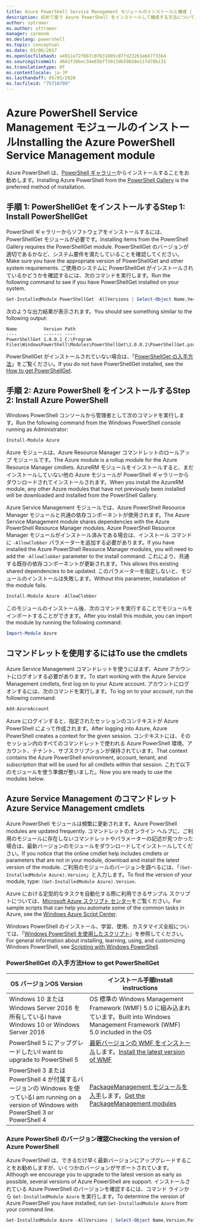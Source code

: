 ```yaml
---
title: Azure PowerShell Service Management モジュールのインストールと構成 | Microsoft Docs
description: 初めて使う Azure PowerShell をインストールして構成する方法について説明します。
author: sptramer
ms.author: sttramer
manager: carmonm
ms.devlang: powershell
ms.topic: conceptual
ms.date: 03/06/2017
ms.openlocfilehash: a4911e72f687c07b31805c07fd23263a6b7f33b4
ms.sourcegitcommit: d661f38bec34e65bf73913db59028e11fd78b131
ms.translationtype: HT
ms.contentlocale: ja-JP
ms.lasthandoff: 05/05/2020
ms.locfileid: "75718799"
---
```

# <a name="installing-the-azure-powershell-service-management-module"></a><span data-ttu-id="de2aa-103">Azure PowerShell Service Management モジュールのインストール</span><span class="sxs-lookup"><span data-stu-id="de2aa-103">Installing the Azure PowerShell Service Management module</span></span>

<span data-ttu-id="de2aa-104">Azure PowerShell は、[PowerShell ギャラリー](https://www.powershellgallery.com/)からインストールすることをお勧めします。</span><span class="sxs-lookup"><span data-stu-id="de2aa-104">Installing Azure PowerShell from the [PowerShell Gallery](https://www.powershellgallery.com/) is the preferred method of installation.</span></span>

## <a name="step-1-install-powershellget"></a><span data-ttu-id="de2aa-105">手順 1: PowerShellGet をインストールする</span><span class="sxs-lookup"><span data-stu-id="de2aa-105">Step 1: Install PowerShellGet</span></span>

<span data-ttu-id="de2aa-106">PowerShell ギャラリーからソフトウェアをインストールするには、PowerShellGet モジュールが必要です。</span><span class="sxs-lookup"><span data-stu-id="de2aa-106">Installing items from the PowerShell Gallery requires the PowerShellGet module.</span></span> <span data-ttu-id="de2aa-107">PowerShellGet のバージョンが適切であるかなど、システム要件を満たしていることを確認してください。</span><span class="sxs-lookup"><span data-stu-id="de2aa-107">Make sure you have the appropriate version of PowerShellGet and other system requirements.</span></span> <span data-ttu-id="de2aa-108">ご使用のシステムに PowerShellGet がインストールされているかどうかを確認するには、次のコマンドを実行します。</span><span class="sxs-lookup"><span data-stu-id="de2aa-108">Run the following command to see if you have PowerShellGet installed on your system.</span></span>

```powershell
Get-InstalledModule PowerShellGet -AllVersions | Select-Object Name,Version,Path
```

<span data-ttu-id="de2aa-109">次のような出力結果が表示されます。</span><span class="sxs-lookup"><span data-stu-id="de2aa-109">You should see something similar to the following output:</span></span>

```output
Name          Version Path
----          ------- ----
PowerShellGet 1.0.0.1 C:\Program Files\WindowsPowerShell\Modules\PowerShellGet\1.0.0.1\PowerShellGet.psd1
```

<span data-ttu-id="de2aa-110">PowerShellGet がインストールされていない場合は、「[PowerShellGet の入手方法](#how-to-get-powershellget)」をご覧ください。</span><span class="sxs-lookup"><span data-stu-id="de2aa-110">If you do not have PowerShellGet installed, see the [How to get PowerShellGet](#how-to-get-powershellget).</span></span>

## <a name="step-2-install-azure-powershell"></a><span data-ttu-id="de2aa-111">手順 2: Azure PowerShell をインストールする</span><span class="sxs-lookup"><span data-stu-id="de2aa-111">Step 2: Install Azure PowerShell</span></span>

<span data-ttu-id="de2aa-112">Windows PowerShell コンソールから管理者として次のコマンドを実行します。</span><span class="sxs-lookup"><span data-stu-id="de2aa-112">Run the following command from the Windows PowerShell console running as Administrator:</span></span>

```powershell
Install-Module Azure
```

<span data-ttu-id="de2aa-113">Azure モジュールは、Azure Resource Manager コマンドレットのロールアップ モジュールです。</span><span class="sxs-lookup"><span data-stu-id="de2aa-113">The Azure module is a rollup module for the Azure Resource Manager cmdlets.</span></span> <span data-ttu-id="de2aa-114">AzureRM モジュールをインストールすると、まだインストールしていない他の Azure モジュールが PowerShell ギャラリーからダウンロードされてインストールされます。</span><span class="sxs-lookup"><span data-stu-id="de2aa-114">When you install the AzureRM module, any other Azure modules that have not previously been installed will be downloaded and installed from the PowerShell Gallery.</span></span>

<span data-ttu-id="de2aa-115">Azure Service Management モジュールでは、Azure PowerShell Resource Manager モジュールと共通の依存コンポーネントが使用されます。</span><span class="sxs-lookup"><span data-stu-id="de2aa-115">The Azure Service Management module shares dependencies with the Azure PowerShell Resource Manager modules.</span></span> <span data-ttu-id="de2aa-116">Azure PowerShell Resource Manager モジュールがインストール済みである場合は、インストール コマンドに `-AllowClobber` パラメーターを追加する必要があります。</span><span class="sxs-lookup"><span data-stu-id="de2aa-116">If you have installed the Azure PowerShell Resource Manager modules, you will need to add the `-AllowClobber` parameter to the install command.</span></span> <span data-ttu-id="de2aa-117">これにより、共通する既存の依存コンポーネントが更新されます。</span><span class="sxs-lookup"><span data-stu-id="de2aa-117">This allows this existing shared dependencies to be updated.</span></span> <span data-ttu-id="de2aa-118">このパラメーターを指定しないと、モジュールのインストールは失敗します。</span><span class="sxs-lookup"><span data-stu-id="de2aa-118">Without this parameter, installation of the module fails.</span></span>

```powershell
Install-Module Azure -AllowClobber
```

<span data-ttu-id="de2aa-119">このモジュールのインストール後、次のコマンドを実行することでモジュールをインポートすることができます。</span><span class="sxs-lookup"><span data-stu-id="de2aa-119">After you install this module, you can import the module by running the following command:</span></span>

```powershell
Import-Module Azure
```

## <a name="to-use-the-cmdlets"></a><span data-ttu-id="de2aa-120">コマンドレットを使用するには</span><span class="sxs-lookup"><span data-stu-id="de2aa-120">To use the cmdlets</span></span>

<span data-ttu-id="de2aa-121">Azure Service Management コマンドレットを使うにはまず、Azure アカウントにログオンする必要があります。</span><span class="sxs-lookup"><span data-stu-id="de2aa-121">To start working with the Azure Service Management cmdlets, first log on to your Azure account.</span></span> <span data-ttu-id="de2aa-122">アカウントにログオンするには、次のコマンドを実行します。</span><span class="sxs-lookup"><span data-stu-id="de2aa-122">To log on to your account, run the following command:</span></span>

```powershell
Add-AzureAccount
```

<span data-ttu-id="de2aa-123">Azure にログインすると、指定されたセッションのコンテキストが Azure PowerShell によって作成されます。</span><span class="sxs-lookup"><span data-stu-id="de2aa-123">After logging into Azure, Azure PowerShell creates a context for the given session.</span></span> <span data-ttu-id="de2aa-124">コンテキストには、そのセッション内のすべてのコマンドレットで使われる Azure PowerShell 環境、アカウント、テナント、サブスクリプションが保持されています。</span><span class="sxs-lookup"><span data-stu-id="de2aa-124">That context contains the Azure PowerShell environment, account, tenant, and subscription that will be used for all cmdlets within that session.</span></span> <span data-ttu-id="de2aa-125">これで以下のモジュールを使う準備が整いました。</span><span class="sxs-lookup"><span data-stu-id="de2aa-125">Now you are ready to use the modules below.</span></span>

## <a name="azure-service-management-cmdlets"></a><span data-ttu-id="de2aa-126">Azure Service Management のコマンドレット</span><span class="sxs-lookup"><span data-stu-id="de2aa-126">Azure Service Management cmdlets</span></span>

<span data-ttu-id="de2aa-127">Azure PowerShell モジュールは頻繁に更新されます。</span><span class="sxs-lookup"><span data-stu-id="de2aa-127">Azure PowerShell modules are updated frequently.</span></span> <span data-ttu-id="de2aa-128">コマンドレットのオンライン ヘルプに、ご利用のモジュールに存在しないコマンドレットやパラメーターの記述が見つかった場合は、最新バージョンのモジュールをダウンロードしてインストールしてください。</span><span class="sxs-lookup"><span data-stu-id="de2aa-128">If you notice that the online cmdlet help includes cmdlets or parameters that are not in your module, download and install the latest version of the module.</span></span> <span data-ttu-id="de2aa-129">ご利用のモジュールのバージョンを調べるには、「`(Get-InstalledModule Azure).Version`」と入力します。</span><span class="sxs-lookup"><span data-stu-id="de2aa-129">To find the version of your module, type: `(Get-InstalledModule Azure).Version`.</span></span>

<span data-ttu-id="de2aa-130">Azure における定型的なタスクを自動化する際に利用できるサンプル スクリプトについては、[Microsoft Azure スクリプト センター](http://www.windowsazure.com/documentation/scripts/)をご覧ください。</span><span class="sxs-lookup"><span data-stu-id="de2aa-130">For sample scripts that can help you automate some of the common tasks in Azure, see the [Windows Azure Script Center](http://www.windowsazure.com/documentation/scripts/).</span></span>

<span data-ttu-id="de2aa-131">Windows PowerShell のインストール、学習、使用、カスタマイズ全般については、「[Windows PowerShell を使用したスクリプト](https://go.microsoft.com/fwlink/p/?linkid=320210)」を参照してください。</span><span class="sxs-lookup"><span data-stu-id="de2aa-131">For general information about installing, learning, using, and customizing Windows PowerShell, see [Scripting with Windows PowerShell](https://go.microsoft.com/fwlink/p/?linkid=320210).</span></span>

### <a name="how-to-get-powershellget"></a><span data-ttu-id="de2aa-132">PowerShellGet の入手方法</span><span class="sxs-lookup"><span data-stu-id="de2aa-132">How to get PowerShellGet</span></span>

|<span data-ttu-id="de2aa-133">OS バージョン</span><span class="sxs-lookup"><span data-stu-id="de2aa-133">OS Version</span></span>|<span data-ttu-id="de2aa-134">インストール手順</span><span class="sxs-lookup"><span data-stu-id="de2aa-134">Install instructions</span></span>|
|---|---|
|<span data-ttu-id="de2aa-135">Windows 10 または Windows Server 2016 を所有している</span><span class="sxs-lookup"><span data-stu-id="de2aa-135">I have Windows 10 or Windows Server 2016</span></span>|<span data-ttu-id="de2aa-136">OS 標準の Windows Management Framework (WMF) 5.0 に組み込まれています。</span><span class="sxs-lookup"><span data-stu-id="de2aa-136">Built into Windows Management Framework (WMF) 5.0 included in the OS</span></span>|
|<span data-ttu-id="de2aa-137">PowerShell 5 にアップグレードしたい</span><span class="sxs-lookup"><span data-stu-id="de2aa-137">I want to upgrade to PowerShell 5</span></span>|<span data-ttu-id="de2aa-138">[最新バージョンの WMF をインストール](https://www.microsoft.com/download/details.aspx?id=54616)します。</span><span class="sxs-lookup"><span data-stu-id="de2aa-138">[Install the latest version of WMF](https://www.microsoft.com/download/details.aspx?id=54616)</span></span>|
|<span data-ttu-id="de2aa-139">PowerShell 3 または PowerShell 4 が付属するバージョンの Windows を使っている</span><span class="sxs-lookup"><span data-stu-id="de2aa-139">I am running on a version of Windows with PowerShell 3 or PowerShell 4</span></span>|<span data-ttu-id="de2aa-140">[PackageManagement モジュールを入手](https://go.microsoft.com/fwlink/?LinkID=746217)します。</span><span class="sxs-lookup"><span data-stu-id="de2aa-140">[Get the PackageManagement modules](https://go.microsoft.com/fwlink/?LinkID=746217)</span></span>|

<div id="helpmechoose"/>

### <a name="checking-the-version-of-azure-powershell"></a><span data-ttu-id="de2aa-141">Azure PowerShell のバージョン確認</span><span class="sxs-lookup"><span data-stu-id="de2aa-141">Checking the version of Azure PowerShell</span></span>

<span data-ttu-id="de2aa-142">Azure PowerShell は、できるだけ早く最新バージョンにアップグレードすることをお勧めしますが、いくつかのバージョンがサポートされています。</span><span class="sxs-lookup"><span data-stu-id="de2aa-142">Although we encourage you to upgrade to the latest version as early as possible, several versions of Azure PowerShell are support.</span></span> <span data-ttu-id="de2aa-143">インストールされている Azure PowerShell のバージョンを確認するには、コマンド ラインから `Get-InstalledModule Azure` を実行します。</span><span class="sxs-lookup"><span data-stu-id="de2aa-143">To determine the version of Azure PowerShell you have installed, run `Get-InstalledModule Azure` from your command line.</span></span>

```powershell
Get-InstalledModule Azure -AllVersions | Select-Object Name,Version,Path
```
